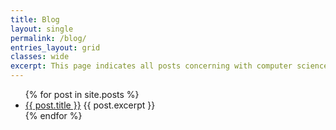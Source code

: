 ```yaml
---
title: Blog
layout: single
permalink: /blog/
entries_layout: grid
classes: wide
excerpt: This page indicates all posts concerning with computer science and with the major interests in artificial intelligence.
---
```


<ul>
  {% for post in site.posts %}
    <li>
      <a href="{{ post.url }}">{{ post.title }}</a>
      {{ post.excerpt }}
    </li>
  {% endfor %}
</ul>
